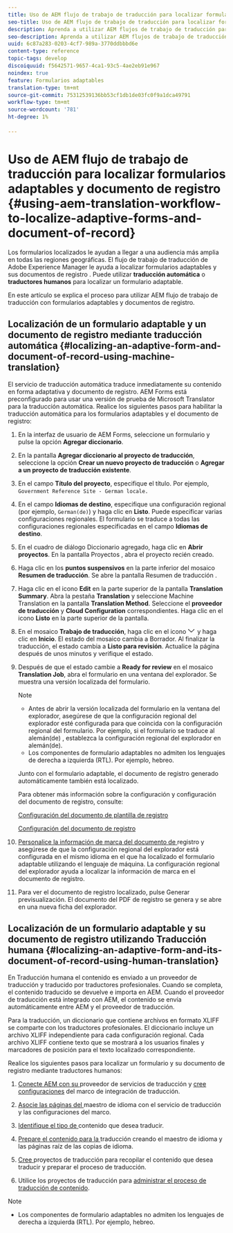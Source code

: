 ```yaml
---
title: Uso de AEM flujo de trabajo de traducción para localizar formularios adaptables y documento de registro
seo-title: Uso de AEM flujo de trabajo de traducción para localizar formularios adaptables y documento de registro
description: Aprenda a utilizar AEM flujos de trabajo de traducción para localizar formularios adaptables y documentos de registro.
seo-description: Aprenda a utilizar AEM flujos de trabajo de traducción para localizar formularios adaptables y documentos de registro.
uuid: 6c87a283-0203-4cf7-989a-3770ddbbbd6e
content-type: reference
topic-tags: develop
discoiquuid: f5642571-9657-4ca1-93c5-4ae2eb91e967
noindex: true
feature: Formularios adaptables
translation-type: tm+mt
source-git-commit: 75312539136bb53cf1db1de03fc0f9a1dca49791
workflow-type: tm+mt
source-wordcount: '781'
ht-degree: 1%

---
```



# Uso de AEM flujo de trabajo de traducción para localizar formularios adaptables y documento de registro {#using-aem-translation-workflow-to-localize-adaptive-forms-and-document-of-record}

Los formularios localizados le ayudan a llegar a una audiencia más amplia en todas las regiones geográficas. El flujo de trabajo de traducción de Adobe Experience Manager le ayuda a localizar formularios adaptables y sus documentos de registro . Puede utilizar **traducción automática** o **traductores humanos** para localizar un formulario adaptable.

En este artículo se explica el proceso para utilizar AEM flujo de trabajo de traducción con formularios adaptables y documentos de registro.

## Localización de un formulario adaptable y un documento de registro mediante traducción automática {#localizing-an-adaptive-form-and-document-of-record-using-machine-translation}

El servicio de traducción automática traduce inmediatamente su contenido en forma adaptativa y documento de registro. AEM Forms está preconfigurado para usar una versión de prueba de Microsoft Translator para la traducción automática. Realice los siguientes pasos para habilitar la traducción automática para los formularios adaptables y el documento de registro:

1. En la interfaz de usuario de AEM Forms, seleccione un formulario y pulse la opción **Agregar diccionario**.
1. En la pantalla **Agregar diccionario al proyecto de traducción**, seleccione la opción **Crear un nuevo proyecto de traducción** o **Agregar a un proyecto de traducción existente**.
1. En el campo **Título del proyecto**, especifique el título. Por ejemplo, `Government Reference Site - German locale.`
1. En el campo **Idiomas de destino**, especifique una configuración regional (por ejemplo, `German(de)`) y haga clic en **Listo**. Puede especificar varias configuraciones regionales. El formulario se traduce a todas las configuraciones regionales especificadas en el campo **Idiomas de destino**.
1. En el cuadro de diálogo Diccionario agregado, haga clic en **Abrir proyectos**. En la pantalla Proyectos , abra el proyecto recién creado.
1. Haga clic en los **puntos suspensivos** en la parte inferior del mosaico **Resumen de traducción**. Se abre la pantalla Resumen de traducción .
1. Haga clic en el icono **Edit** en la parte superior de la pantalla **Translation Summary**. Abra la pestaña **Translation** y seleccione Machine Translation en la pantalla **Translation Method**. Seleccione el **proveedor de traducción** y **Cloud Configuration** correspondientes. Haga clic en el icono **Listo** en la parte superior de la pantalla.
1. En el mosaico **Trabajo de traducción**, haga clic en el icono ![aem62forms_downarrow](assets/aem62forms_downarrow.png) y haga clic en **Inicio**. El estado del mosaico cambia a Borrador. Al finalizar la traducción, el estado cambia a **Listo para revisión**. Actualice la página después de unos minutos y verifique el estado.
1. Después de que el estado cambie a **Ready for review** en el mosaico **Translation Job**, abra el formulario en una ventana del explorador. Se muestra una versión localizada del formulario.

   >[!NOTE]
   >
   >* Antes de abrir la versión localizada del formulario en la ventana del explorador, asegúrese de que la configuración regional del explorador esté configurada para que coincida con la configuración regional del formulario. Por ejemplo, si el formulario se traduce al alemán(de) , establezca la configuración regional del explorador en alemán(de).
   >* Los componentes de formulario adaptables no admiten los lenguajes de derecha a izquierda (RTL). Por ejemplo, hebreo.


   Junto con el formulario adaptable, el documento de registro generado automáticamente también está localizado.

   Para obtener más información sobre la configuración y configuración del documento de registro, consulte:

   [Configuración del documento de plantilla de registro](/help/forms/using/generate-document-of-record-for-non-xfa-based-adaptive-forms.md#p-document-of-record-template-configuration-p)

   [Configuración del documento de registro](/help/forms/using/generate-document-of-record-for-non-xfa-based-adaptive-forms.md#p-document-of-record-settings-p)

1. [Personalice la información de marca del documento de ](/help/forms/using/generate-document-of-record-for-non-xfa-based-adaptive-forms.md) registro y asegúrese de que la configuración regional del explorador está configurada en el mismo idioma en el que ha localizado el formulario adaptable utilizando el lenguaje de máquina. La configuración regional del explorador ayuda a localizar la información de marca en el documento de registro.
1. Para ver el documento de registro localizado, pulse Generar previsualización. El documento del PDF de registro se genera y se abre en una nueva ficha del explorador.

## Localización de un formulario adaptable y su documento de registro utilizando Traducción humana {#localizing-an-adaptive-form-and-its-document-of-record-using-human-translation}

En Traducción humana el contenido es enviado a un proveedor de traducción y traducido por traductores profesionales. Cuando se completa, el contenido traducido se devuelve e importa en AEM. Cuando el proveedor de traducción está integrado con AEM, el contenido se envía automáticamente entre AEM y el proveedor de traducción.

Para la traducción, un diccionario que contiene archivos en formato XLIFF se comparte con los traductores profesionales. El diccionario incluye un archivo XLIFF independiente para cada configuración regional. Cada archivo XLIFF contiene texto que se mostrará a los usuarios finales y marcadores de posición para el texto localizado correspondiente.

Realice los siguientes pasos para localizar un formulario y su documento de registro mediante traductores humanos:

1. [Conecte AEM con su ](/help/sites-administering/tc-tic.md) proveedor de servicios de traducción y  [cree configuraciones](/help/sites-administering/tc-tic.md) del marco de integración de traducción.

1. [Asocie las páginas del ](/help/sites-administering/tc-tic.md) maestro de idioma con el servicio de traducción y las configuraciones del marco.

1. [Identifique el tipo de ](/help/sites-administering/tc-rules.md) contenido que desea traducir.

1. [Prepare el contenido para la ](/help/sites-administering/tc-prep.md) traducción creando el maestro de idioma y las páginas raíz de las copias de idioma.

1. [Cree ](/help/sites-administering/tc-manage.md) proyectos de traducción para recopilar el contenido que desea traducir y preparar el proceso de traducción.

1. Utilice los proyectos de traducción para [administrar el proceso de traducción de contenido](/help/sites-administering/tc-manage.md).

>[!NOTE]
>
>* Los componentes de formulario adaptables no admiten los lenguajes de derecha a izquierda (RTL). Por ejemplo, hebreo.

>



